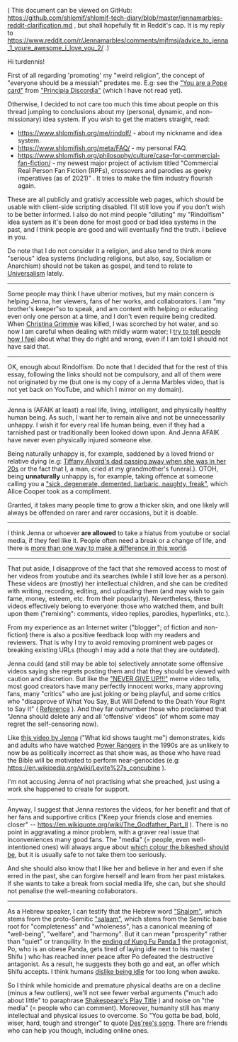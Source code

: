 ( This document can be viewed on GitHub: https://github.com/shlomif/shlomif-tech-diary/blob/master/jennamarbles-reddit-clarification.md , but shall hopefully fit in Reddit's cap. It is my reply to https://www.reddit.com/r/Jennamarbles/comments/mjfmsj/advice_to_jenna_1_youre_awesome_i_love_you_2/ .)

Hi turdennis!

First of all regarding 'promoting' my "weird religion", the concept of
"everyone should be a messiah" predates me. E.g: see the ["You are a Pope card"](https://www.principiadiscordia.com/downloads/pope_card.pdf)
from ["Principia Discordia"](https://en.wikipedia.org/wiki/Principia_Discordia)
(which I have not read yet).

Otherwise, I decided to not care too much this time about people on this thread jumping to conclusions about my (personal, dynamic, and non-missionary) idea system. If you wish to get the matters straight, read:

* https://www.shlomifish.org/me/rindolf/ - about my nickname and idea system.
* https://www.shlomifish.org/meta/FAQ/ - my personal FAQ.
* https://www.shlomifish.org/philosophy/culture/case-for-commercial-fan-fiction/ - my newest major project of activism titled "Commercial Real Person Fan Fiction (RPFs), crossovers and parodies as geeky imperatives (as of 2021)" . It tries to make the film industry flourish again.

These are all publicly and gratisly accessible web pages, which should be usable with client-side scripting disabled. I'll still love you if you don't wish to be better informed. I also do not mind people "diluting" my "Rindolfism" idea system as it's been done for most good or bad idea systems in the past, and I think people are good and will eventually find the truth. I believe in you.

Do note that I do not consider it a religion, and also tend to think more "serious" idea systems (including religions, but also, say, Socialism or Anarchism) should not be taken as gospel, and tend to relate to [Universalism](https://en.wikipedia.org/wiki/Universalism) lately.

----

Some people may think I have ulterior motives, but my main concern is helping Jenna, her viewers, fans of her works, and collaborators. I am "my brother's keeper"so to speak, and am content with helping or educating even only one person at a time, and I don't even require being credited. When [Christina Grimmie](https://en.wikipedia.org/wiki/Christina_Grimmie) was killed, I was scorched by hot water, and so now I am careful when dealing with mildly warm water; I [try to tell people how I feel](https://www.youtube.com/watch?v=QUQsqBqxoR4) about what they do right and wrong, even if I am told I should not have said that.

----

OK, enough about Rindolfism. Do note that I decided that for the rest of this essay, following the links should not be compulsory, and all of them were not originated by me (but one is my copy of a Jenna Marbles video, that is not yet back on YouTube, and which I mirror on my domain).

----

Jenna is (AFAIK at least) a real life, living, intelligent, and physically healthy human being. As such, I want her to remain alive and not be unnecessarily unhappy. I wish it for every real life human being, even if they had a tarnished past or traditionally been looked down upon. And Jenna AFAIK have never even physically injured someone else.

Being naturally unhappy is, for example, saddened by a loved friend or relative dying (e.g: [Tiffany Alvord's dad passing away when she was in her 20s](https://www.youtube.com/watch?v=V_yBN5J4Bjk) or the fact that I, a man, cried at my grandmother's funeral.). OTOH, being **unnaturally** unhappy is, for example, taking offence at someone calling you a ["sick, degenerate, demented, barbaric, naughty, freak"](https://www.youtube.com/watch?v=KNYI3iINXrQ), which Alice Cooper took as a compliment.

Granted, it takes many people time to grow a thicker skin, and one likely will always be offended on rarer and rarer occasions, but it is doable.

----

I think Jenna or whoever **are allowed** to take a hiatus from youtube or social media, if they feel like it. People often need a break or a change of life, and there is [more than one way to make a difference in this world](https://en.wikipedia.org/wiki/There%27s_more_than_one_way_to_do_it).

----

That put aside, I disapprove of the fact that she removed access to most of her videos from youtube and its searches (while I still love her as a person). These videos are (mostly) her intellectual children, and she can be credited with writing, recording, editing, and uploading them (and may wish to gain fame, money, esteem, etc. from their popularity). Nevertheless, these videos effectively belong to everyone: those who watched them, and built upon them ("remixing": comments, video replies, parodies, hyperlinks, etc.).

From my experience as an Internet writer ("blogger"; of fiction and non-fiction) there is also a positive feedback loop with my readers and reviewers. That is why I try to avoid removing prominent web pages or breaking existing URLs (though I may add a note that they are outdated).

Jenna could (and still may be able to) selectively annotate some offensive videos saying she regrets posting them and that they should be viewed with caution and discretion. But like the ["NEVER GIVE UP!!!"](https://www.youtube.com/watch?v=KxGRhd_iWuE) meme video tells, most good creators have many perfectly innocent works, many approving fans, many "critics" who are just joking or being playful, and some critics who "disapprove of What You Say, But Will Defend to the Death Your Right to Say It" ( [Reference](https://quoteinvestigator.com/2015/06/01/defend-say/) ). And they far outnumber those who proclaimed that "Jenna should delete any and all 'offensive' videos" (of whom some may regret the self-censoring now).

Like [this video by Jenna](https://www.shlomifish.org/Files/files/video/What%20Kid%20Shows%20Taught%20Me-ROZjaxT_0Hw.webm) ("What kid shows taught me") demonstrates, kids and adults who have watched [Power Rangers](https://en.wikipedia.org/wiki/Mighty_Morphin_Power_Rangers)
in the 1990s are as unlikely to now be as politically incorrect as that show was, as those
who have read the Bible will be motivated to perform near-genocides (e.g:
https://en.wikipedia.org/wiki/Levite%27s_concubine ).

I'm not accusing Jenna of not practising what she preached, just using a work she happened to create for support.

----

Anyway, I suggest that Jenna restores the videos, for her benefit and that of her fans and supportive critics ("Keep your friends close and enemies closer" -- https://en.wikiquote.org/wiki/The_Godfather_Part_II ). There is no point in aggravating a minor problem, with a graver real issue that inconveniences many good fans. The "media" (= people, even well-intentioned ones) will always argue about [which colour the bikeshed should be](http://bikeshed.com/), but it is usually safe to not take them too seriously.

And she should also know that I like her and believe in her and even if she erred in the past, she can forgive herself and learn from her past mistakes. If she wants to take a break from social media life, she can, but she should not penalise the well-meaning collaborators.

----

As a Hebrew speaker, I can testify that the Hebrew word ["Shalom"](https://en.wikipedia.org/wiki/Shalom), which stems from the proto-Semitic ["salaam"](https://en.wiktionary.org/wiki/Reconstruction:Proto-Semitic/%C5%A1al%C4%81m-), which stems from the Semitic base root for "completeness" and "wholeness", has a canonical meaning of "well-being", "welfare", and "harmony". But it can mean "prosperity" rather than "quiet" or tranquility. In the [ending of Kung Fu Panda 1](https://www.youtube.com/watch?v=UBN77b4P39s) the protagonist, Po, who is an obese Panda, gets tired of laying idle next to his master ( Shifu ) who has reached inner peace after Po defeated the destructive antagonist. As a result, he suggests they both go and eat, an offer which Shifu accepts. I think humans [dislike being idle](http://www.paulgraham.com/opensource.html) for too long when awake.

So I think while homicide and premature physical deaths are on a decline (minus a few outliers), we'll not see fewer verbal arguments ("much ado about little" to paraphrase [Shakespeare's Play Title](https://en.wikipedia.org/wiki/Much_Ado_About_Nothing) ) and noise on "the media" (= people who can comment). Moreover, humanity still has many intellectual and physical issues to overcome. So "You gotta be bad, bold, wiser, hard, tough and stronger" to quote [Des'ree's song](https://www.youtube.com/watch?v=pO40TcKa_5U). There are friends who can help you though, including online ones.
